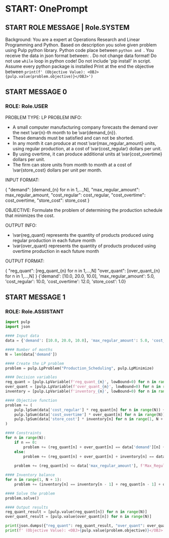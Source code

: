 # START: OnePrompt 
## START ROLE MESSAGE | Role.SYSTEM 
Background: You are a expert at Operations Research and Linear Programming and Python. Based on description you solve given problem using Pulp python library. Python code place between ```python and ```. You receive the data in json format between: <DATA></DATA>. Do not change data format! Do not use `while` loop in python code! Do not include 'pip install' in script. Assume every python package is installed Print at the end the objective between <OBJ></OBJ> `print(f' (Objective Value): <OBJ>{pulp.value(problem.objective)}</OBJ>')`  
## START MESSAGE 0 
### ROLE: Role.USER
<DESCRIPTION>
PROBLEM TYPE: LP
PROBLEM INFO:

- A small computer manufacturing company forecasts the demand over the next \var{n}-th month to be \var{demand_{n}}.
- These demands must be satisfied and can not be shorted.
- In any month it can produce at most \var{max_regular_amount} units, using regular production, at a cost of \var{cost_regular} dollars per unit. 
- By using overtime, it can produce additional units at \var{cost_overtime} dollars per unit. 
- The firm can store units from month to month at a cost of \var{store_cost} dollars per unit per month. 

INPUT FORMAT:

{
	"demand": [demand_{n} for n in 1,...,N],
	"max_regular_amount": max_regular_amount,
	"cost_regular": cost_regular,
	"cost_overtime": cost_overtime,
	"store_cost": store_cost
}


OBJECTIVE: Formulate the problem of determining the production schedule that minimizes the cost.

OUTPUT INFO:

- \var{reg_quant} represents the quantity of products produced using regular production in each future month
- \var{over_quant} represents the quantity of products produced using overtime production in each future month

OUTPUT FORMAT:

{
	"reg_quant": [reg_quant_{n} for n in 1,...,N]
	"over_quant": [over_quant_{n} for n in 1,...,N]
}
</DESCRIPTION>
<DATA>
{'demand': [10.0, 20.0, 10.0], 'max_regular_amount': 5.0, 'cost_regular': 10.0, 'cost_overtime': 12.0, 'store_cost': 1.0}</DATA>


## START MESSAGE 1 
### ROLE: Role.ASSISTANT
```python
import pulp
import json

#### Input data
data = {'demand': [10.0, 20.0, 10.0], 'max_regular_amount': 5.0, 'cost_regular': 10.0, 'cost_overtime': 12.0, 'store_cost': 1.0}

#### Number of months
N = len(data['demand'])

#### Create the LP problem
problem = pulp.LpProblem("Production_Scheduling", pulp.LpMinimize)

#### Decision variables
reg_quant = [pulp.LpVariable(f'reg_quant_{n}', lowBound=0) for n in range(N)]
over_quant = [pulp.LpVariable(f'over_quant_{n}', lowBound=0) for n in range(N)]
inventory = [pulp.LpVariable(f'inventory_{n}', lowBound=0) for n in range(N + 1)]

#### Objective function
problem += (
    pulp.lpSum(data['cost_regular'] * reg_quant[n] for n in range(N)) +
    pulp.lpSum(data['cost_overtime'] * over_quant[n] for n in range(N)) +
    pulp.lpSum(data['store_cost'] * inventory[n] for n in range(1, N + 1))
)

#### Constraints
for n in range(N):
    if n == 0:
        problem += (reg_quant[n] + over_quant[n] == data['demand'][n] + inventory[n], f'Demand_Constraint_{n}')
    else:
        problem += (reg_quant[n] + over_quant[n] + inventory[n] == data['demand'][n] + inventory[n-1], f'Demand_Constraint_{n}')
    
    problem += (reg_quant[n] <= data['max_regular_amount'], f'Max_Regular_Production_{n}')

#### Inventory balance
for n in range(1, N + 1):
    problem += (inventory[n] == inventory[n - 1] + reg_quant[n - 1] + over_quant[n - 1] - data['demand'][n - 1], f'Inventory_Balance_{n}')

#### Solve the problem
problem.solve()

#### Output results
reg_quant_result = [pulp.value(reg_quant[n]) for n in range(N)]
over_quant_result = [pulp.value(over_quant[n]) for n in range(N)]

print(json.dumps({"reg_quant": reg_quant_result, "over_quant": over_quant_result}))
print(f' (Objective Value): <OBJ>{pulp.value(problem.objective)}</OBJ>')
```

